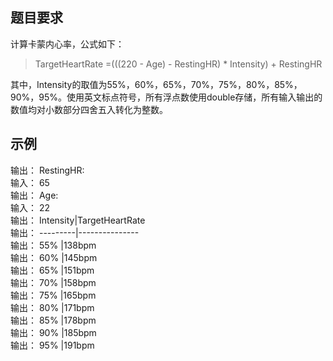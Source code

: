 ##  题目要求
计算卡蒙内心率，公式如下：
> TargetHeartRate =(((220 - Age) - RestingHR) * Intensity) + RestingHR  

其中，Intensity的取值为55%，60%，65%，70%，75%，80%，85%，90%，95%。使用英文标点符号，所有浮点数使用double存储，所有输入输出的数值均对小数部分四舍五入转化为整数。

##  示例  
输出：	RestingHR:  
输入：	65   
输出：	Age:  
输入：	22   
输出：	Intensity|TargetHeartRate  
输出：	---------|---------------  
输出：	55%      |138bpm  
输出：	60%      |145bpm  
输出：	65%      |151bpm  
输出：	70%      |158bpm  
输出：	75%      |165bpm  
输出：	80%      |171bpm  
输出：	85%      |178bpm  
输出：	90%      |185bpm  
输出：	95%      |191bpm  